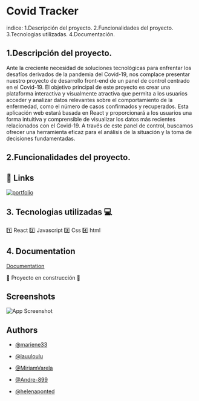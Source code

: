
# Covid Tracker

indice:
1.Descripción del proyecto.
2.Funcionalidades del proyecto.
3.Tecnologias utilizadas.
4.Documentación.
## 1.Descripción del proyecto.
Ante la creciente necesidad de soluciones tecnológicas para enfrentar los desafíos derivados de la pandemia del Covid-19, nos complace presentar nuestro proyecto de desarrollo front-end de un panel de control centrado en el Covid-19. El objetivo principal de este proyecto es crear una plataforma interactiva y visualmente atractiva que permita a los usuarios acceder y analizar datos relevantes sobre el comportamiento de la enfermedad, como el número de casos confirmados y recuperados. Esta aplicación web estará basada en React y proporcionará a los usuarios una forma intuitiva y comprensible de visualizar los datos más recientes relacionados con el Covid-19. A través de este panel de control, buscamos ofrecer una herramienta eficaz para el análisis de la situación y la toma de decisiones fundamentadas.

## 2.Funcionalidades del proyecto.


## 🔗 Links
[![portfolio](https://img.shields.io/badge/my_portfolio-000?style=for-the-badge&logo=ko-fi&logoColor=white)](https://github.com/lauuloulu/covidtracker)

## 3. Tecnologias utilizadas 💻
	
1️⃣ React
2️⃣ Javascript
3️⃣ Css
4️⃣ html

## 4. Documentation

[Documentation](https://disease.sh/docs/)

🚧 Proyecto en construcción 🚧

## Screenshots

![App Screenshot](https://via.placeholder.com/468x300?text=App+Screenshot+Here)



## Authors

- [@mariene33](https://github.com/mariene33)

- [@lauuloulu](https://github.com/lauuloulu)

- [@MiriamVarela](https://github.com/MiriamVarela)

- [@Andre-899](https://github.com/Andre-889)

- [@helenaponted](https://github.com/helenaponted)



